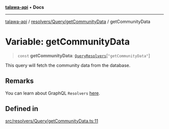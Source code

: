 [**talawa-api**](../../../../README.md) • **Docs**

***

[talawa-api](../../../../modules.md) / [resolvers/Query/getCommunityData](../README.md) / getCommunityData

# Variable: getCommunityData

> `const` **getCommunityData**: [`QueryResolvers`](../../../../types/generatedGraphQLTypes/type-aliases/QueryResolvers.md)\[`"getCommunityData"`\]

This query will fetch the community data from the database.

## Remarks

You can learn about GraphQL `Resolvers`
[here](https://www.apollographql.com/docs/apollo-server/data/resolvers/).

## Defined in

[src/resolvers/Query/getCommunityData.ts:11](https://github.com/PalisadoesFoundation/talawa-api/blob/fe65d855b3d1e3e4af621340e7e8bfa0325634c1/src/resolvers/Query/getCommunityData.ts#L11)
